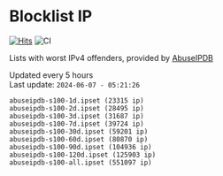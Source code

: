# Blocklist IP

[![Hits](https://hits.seeyoufarm.com/api/count/incr/badge.svg?url=https%3A%2F%2Fgithub.com%2Fborestad%2Fblocklist-ip%2F&count_bg=%2379C83D&title_bg=%23555555&icon=&icon_color=%23E7E7E7&title=hits&edge_flat=false)](https://hits.seeyoufarm.com)  ![CI](https://img.shields.io/github/workflow/status/borestad/blocklist-ip/CI?style=flat-square)

Lists with worst IPv4 offenders, provided by [AbuseIPDB](https://www.abuseipdb.com/)

<!-- FOOTER-PLACEHOLDER -->
Updated every 5 hours<br>
Last update: `2024-06-07 - 05:21:26`
```
abuseipdb-s100-1d.ipset (23315 ip)
abuseipdb-s100-2d.ipset (28495 ip)
abuseipdb-s100-3d.ipset (31687 ip)
abuseipdb-s100-7d.ipset (39724 ip)
abuseipdb-s100-30d.ipset (59201 ip)
abuseipdb-s100-60d.ipset (80870 ip)
abuseipdb-s100-90d.ipset (104936 ip)
abuseipdb-s100-120d.ipset (125903 ip)
abuseipdb-s100-all.ipset (551097 ip)
```
